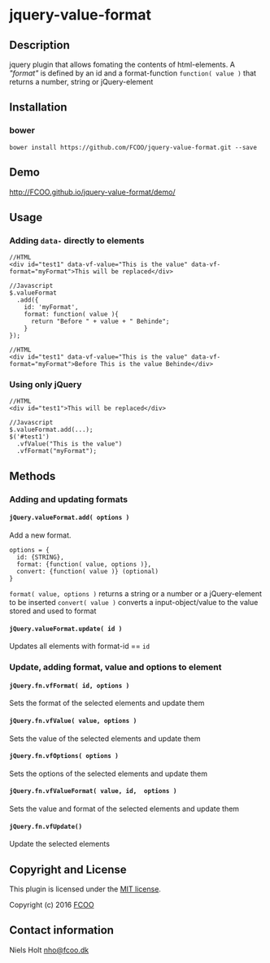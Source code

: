 # jquery-value-format
>


## Description
jquery plugin that allows fomating the contents of html-elements.
A *"format"* is defined by an id and a format-function `function( value )` that returns a number, string or jQuery-element

## Installation
### bower
`bower install https://github.com/FCOO/jquery-value-format.git --save`

## Demo
http://FCOO.github.io/jquery-value-format/demo/ 

## Usage
### Adding `data-` directly to elements
	//HTML
	<div id="test1" data-vf-value="This is the value" data-vf-format="myFormat">This will be replaced</div>

	//Javascript
	$.valueFormat
	  .add({ 
	    id: 'myFormat', 
	    format: function( value ){
	      return "Before " + value + " Behinde";
	    }
	});

	//HTML
	<div id="test1" data-vf-value="This is the value" data-vf-format="myFormat">Before This is the value Behinde</div>

### Using only jQuery
	//HTML
	<div id="test1">This will be replaced</div>

	//Javascript
	$.valueFormat.add(...);
	$('#test1')
	  .vfValue("This is the value")
	  .vfFormat("myFormat");


## Methods

### Adding and updating formats
#### `jQuery.valueFormat.add( options )`
Add a new format.

	options = {
	  id: {STRING}, 
	  format: {function( value, options )},
	  convert: {function( value )} (optional)
	}


`format( value, options )` returns a string or a number or a jQuery-element to be inserted
`convert( value )` converts a input-object/value to the value stored and used to format


#### `jQuery.valueFormat.update( id )`
Updates all elements with format-id == `id`

### Update, adding format, value and options to element 

#### `jQuery.fn.vfFormat( id, options )`
Sets the format of the selected elements and update them

#### `jQuery.fn.vfValue( value, options )`
Sets the value of the selected elements and update them

#### `jQuery.fn.vfOptions( options )`
Sets the options of the selected elements and update them

#### `jQuery.fn.vfValueFormat( value, id,  options )`
Sets the value and format of the selected elements and update them

#### `jQuery.fn.vfUpdate()`
Update the selected elements 


## Copyright and License
This plugin is licensed under the [MIT license](https://github.com/FCOO/jquery-value-format/LICENSE).

Copyright (c) 2016 [FCOO](https://github.com/FCOO)

## Contact information

Niels Holt nho@fcoo.dk

